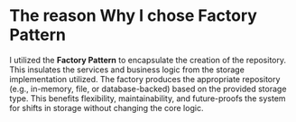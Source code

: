 # The reason Why I chose Factory Pattern

I utilized the **Factory Pattern** to encapsulate the creation of the repository. This insulates the services and business logic from the storage implementation utilized. The factory produces the appropriate repository (e.g., in-memory, file, or database-backed) based on the provided storage type. This benefits flexibility, maintainability, and future-proofs the system for shifts in storage without changing the core logic.
